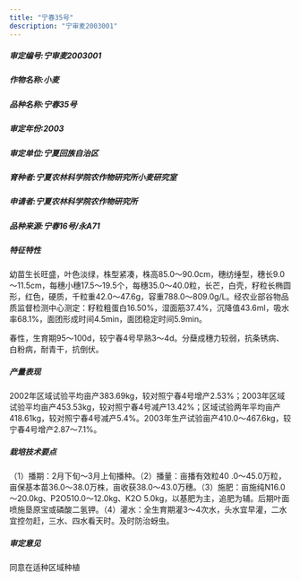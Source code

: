 ```yaml
---
title: "宁春35号"
description: "宁审麦2003001"
---
```

##### 审定编号:宁审麦2003001

##### 作物名称:小麦

##### 品种名称:宁春35号

##### 审定年份:2003

##### 审定单位:宁夏回族自治区

##### 育种者:宁夏农林科学院农作物研究所小麦研究室

##### 申请者:宁夏农林科学院农作物研究所

##### 品种来源:宁春16号/永A71

##### 特征特性
幼苗生长旺盛，叶色淡绿，株型紧凑，株高85.0～90.0cm，穗纺缍型，穗长9.0～11.5cm，每穗小穗17.5～19.5个，每穗35.0～40.0粒，长芒，白壳，籽粒长椭圆形，红色，硬质，千粒重42.0～47.6g，容重788.0～809.0g/L。经农业部谷物品质监督检测中心测定：籽粒粗蛋白16.50%，湿面筋37.4%，沉降值43.6ml，吸水率68.1%，面团形成时间4.5min，面团稳定时间5.9min。
春性，生育期95～100d，较宁春4号早熟3～4d。分蘖成穗力较弱，抗条锈病、白粉病，耐青干，抗倒伏。


##### 产量表现
2002年区域试验平均亩产383.69kg，较对照宁春4号增产2.53%；2003年区域试验平均亩产453.53kg，较对照宁春4号减产13.42%；区域试验两年平均亩产418.61kg，较对照宁春4号减产5.4%。2003年生产试验亩产410.0～467.6kg，较宁春4号增产2.87～7.1%。

##### 栽培技术要点
（1）播期：2月下旬～3月上旬播种。（2）播量：亩播有效粒40 .0～45.0万粒，亩保基本苗36.0～38.0万株，亩收获38.0～43.0万穗。（3）施肥：亩施纯N16.0～20.0kg、P2O510.0～12.0kg、K2O 5.0kg，以基肥为主，追肥为辅。后期叶面喷施垦原宝或磷酸二氢钾。（4）灌水：全生育期灌3～4次水，头水宜早灌，二水宜控勿赶，三水、四水看天时。及时防治蚜虫。

##### 审定意见
同意在适种区域种植
